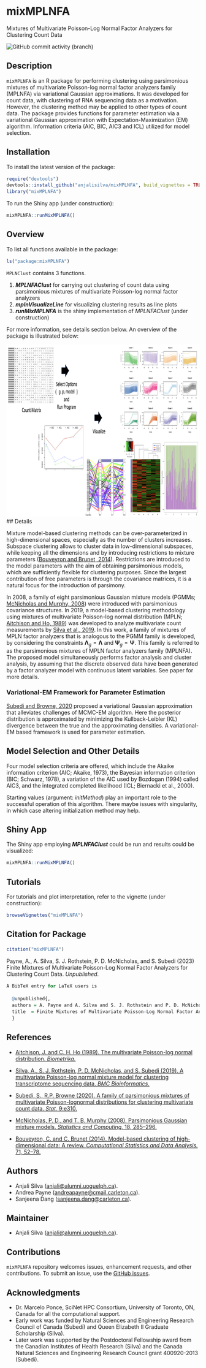 
<!-- README.md is generated from README.Rmd. Please edit that file -->

# mixMPLNFA

Mixtures of Multivariate Poisson-Log Normal Factor Analyzers for
Clustering Count Data

<!-- badges: start -->

![GitHub commit activity
(branch)](https://img.shields.io/github/commit-activity/y/anjalisilva/MPLNClust/master)
<!-- badges: end -->

## Description

`mixMPLNFA` is an R package for performing clustering using parsimonious
mixtures of multivariate Poisson-log normal factor analyzers family
(MPLNFA) via variational Gaussian approximations. It was developed for
count data, with clustering of RNA sequencing data as a motivation.
However, the clustering method may be applied to other types of count
data. The package provides functions for parameter estimation via a
variational Gaussian approximation with Expectation-Maximization (EM)
algorithm. Information criteria (AIC, BIC, AIC3 and ICL) utilized for
model selection.

## Installation

To install the latest version of the package:

``` r
require("devtools")
devtools::install_github("anjalisilva/mixMPLNFA", build_vignettes = TRUE)
library("mixMPLNFA")
```

To run the Shiny app (under construction):

``` r
mixMPLNFA::runMixMPLNFA()
```

## Overview

To list all functions available in the package:

``` r
ls("package:mixMPLNFA")
```

`MPLNClust` contains 3 functions.

1.  ***MPLNFAClust*** for carrying out clustering of count data using
    parsimonious mixtures of multivariate Poisson-log normal factor
    analyzers
2.  ***mplnVisualizeLine*** for visualizing clustering results as line
    plots
3.  ***runMixMPLNFA*** is the shiny implementation of *MPLNFAClust*
    (under construction)

For more information, see details section below. An overview of the
package is illustrated below:

<div style="text-align:center">

<img src="inst/extdata/OverviewmixMPLNFA.png" width="800" height="450"/>

<div style="text-align:left">
<div style="text-align:left">
&#10;
## Details

Mixture model-based clustering methods can be over-parameterized in
high-dimensional spaces, especially as the number of clusters increases.
Subspace clustering allows to cluster data in low-dimensional subspaces,
while keeping all the dimensions and by introducing restrictions to
mixture parameters ([Bouveyron and Brunet,
2014](https://www.sciencedirect.com/science/article/abs/pii/S0167947312004422)).
Restrictions are introduced to the model parameters with the aim of
obtaining parsimonious models, which are sufficiently flexible for
clustering purposes. Since the largest contribution of free parameters
is through the covariance matrices, it is a natural focus for the
introduction of parsimony.

In 2008, a family of eight parsimonious Gaussian mixture models (PGMMs;
[McNicholas and Murphy,
2008](https://link.springer.com/article/10.1007/s11222-008-9056-0)) were
introduced with parsimonious covariance structures. In 2019, a
model-based clustering methodology using mixtures of multivariate
Poisson-log normal distribution (MPLN; [Aitchison and Ho,
1989](mixMPLNFA)) was developed to analyze multivariate count
measurements by [Silva et al.,
2019](https://pubmed.ncbi.nlm.nih.gov/31311497/). In this work, a family
of mixtures of MPLN factor analyzers that is analogous to the PGMM
family is developed, by considering the constraints
$\mathbf{\Lambda}_g = \mathbf{\Lambda}$ and
$\mathbf{\Psi}_g = \mathbf{\Psi}$. This family is referred to as the
parsimonious mixtures of MPLN factor analyzers family (MPLNFA). The
proposed model simultaneously performs factor analysis and cluster
analysis, by assuming that the discrete observed data have been
generated by a factor analyzer model with continuous latent variables.
See paper for more details.

### Variational-EM Framework for Parameter Estimation

[Subedi and Browne, 2020](https://doi.org/10.1002/sta4.310) proposed a
variational Gaussian approximation that alleviates challenges of MCMC-EM
algorithm. Here the posterior distribution is approximated by minimizing
the Kullback-Leibler (KL) divergence between the true and the
approximating densities. A variational-EM based framework is used for
parameter estimation.

## Model Selection and Other Details

Four model selection criteria are offered, which include the Akaike
information criterion (AIC; Akaike, 1973), the Bayesian information
criterion (BIC; Schwarz, 1978), a variation of the AIC used by Bozdogan
(1994) called AIC3, and the integrated completed likelihood (ICL;
Biernacki et al., 2000).

Starting values (argument: *initMethod*) play an important role to the
successful operation of this algorithm. There maybe issues with
singularity, in which case altering initialization method may help.

## Shiny App

The Shiny app employing ***MPLNFAClust*** could be run and results could
be visualized:

``` r
mixMPLNFA::runMixMPLNFA()
```

## Tutorials

For tutorials and plot interpretation, refer to the vignette (under
construction):

``` r
browseVignettes("mixMPLNFA")
```

## Citation for Package

``` r
citation("mixMPLNFA")
```

Payne, A., A. Silva, S. J. Rothstein, P. D. McNicholas, and S. Subedi
(2023) Finite Mixtures of Multivariate Poisson-Log Normal Factor
Analyzers for Clustering Count Data. *Unpublished*.

``` r
A BibTeX entry for LaTeX users is

  @unpublished{,
  authors = A. Payne and A. Silva and S. J. Rothstein and P. D. McNicholas and S. Subedi,
  title  = Finite Mixtures of Multivariate Poisson-Log Normal Factor Analyzers for Clustering Count Data
  }
```

## References

- [Aitchison, J. and C. H. Ho (1989). The multivariate Poisson-log
  normal distribution.
  *Biometrika.*](https://www.jstor.org/stable/2336624?seq=1)

- [Silva, A., S. J. Rothstein, P. D. McNicholas, and S. Subedi (2019). A
  multivariate Poisson-log normal mixture model for clustering
  transcriptome sequencing data. *BMC
  Bioinformatics.*](https://pubmed.ncbi.nlm.nih.gov/31311497/)

- [Subedi, S., R.P. Browne (2020). A family of parsimonious mixtures of
  multivariate Poisson-lognormal distributions for clustering
  multivariate count data. *Stat.*
  9:e310.](https://doi.org/10.1002/sta4.310)

- [McNicholas, P. D., and T. B. Murphy (2008). Parsimonious Gaussian
  mixture models. *Statistics and Computing.* 18,
  285–296.](https://link.springer.com/article/10.1007/s11222-008-9056-0)

- [Bouveyron, C. and C. Brunet (2014). Model-based clustering of
  high-dimensional data: A review. *Computational Statistics and Data
  Analysis.* 71,
  52–78.](https://www.sciencedirect.com/science/article/abs/pii/S0167947312004422)

## Authors

- Anjali Silva (<anjali@alumni.uoguelph.ca>).
- Andrea Payne (<andreapayne@cmail.carleton.ca>).
- Sanjeena Dang (<sanjeena.dang@carleton.ca>).

## Maintainer

- Anjali Silva (<anjali@alumni.uoguelph.ca>).

## Contributions

`mixMPLNFA` repository welcomes issues, enhancement requests, and other
contributions. To submit an issue, use the [GitHub
issues](https://github.com/anjalisilva/mixMPLNFA/issues).

## Acknowledgments

- Dr. Marcelo Ponce, SciNet HPC Consortium, University of Toronto, ON,
  Canada for all the computational support.
- Early work was funded by Natural Sciences and Engineering Research
  Council of Canada (Subedi) and Queen Elizabeth II Graduate Scholarship
  (Silva).
- Later work was supported by the Postdoctoral Fellowship award from the
  Canadian Institutes of Health Research (Silva) and the Canada Natural
  Sciences and Engineering Research Council grant 400920-2013 (Subedi).
